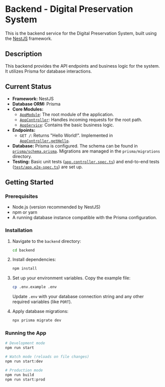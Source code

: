 # Backend - Digital Preservation System

This is the backend service for the Digital Preservation System, built using the [NestJS](https://nestjs.com/) framework.

## Description

This backend provides the API endpoints and business logic for the system. It utilizes Prisma for database interactions.

## Current Status

- **Framework:** NestJS
- **Database ORM:** Prisma
- **Core Modules:**
  - [`AppModule`](backend/src/app.module.ts): The root module of the application.
  - [`AppController`](backend/src/app.controller.ts): Handles incoming requests for the root path.
  - [`AppService`](backend/src/app.service.ts): Contains the basic business logic.
- **Endpoints:**
  - `GET /`: Returns "Hello World!". Implemented in [`AppController.getHello`](backend/src/app.controller.ts).
- **Database:** Prisma is configured. The schema can be found in [`prisma/schema.prisma`](backend/prisma/schema.prisma). Migrations are managed in the `prisma/migrations` directory.
- **Testing:** Basic unit tests ([`app.controller.spec.ts`](backend/src/app.controller.spec.ts)) and end-to-end tests ([`test/app.e2e-spec.ts`](backend/test/app.e2e-spec.ts)) are set up.

## Getting Started

### Prerequisites

- Node.js (version recommended by NestJS)
- npm or yarn
- A running database instance compatible with the Prisma configuration.

### Installation

1.  Navigate to the `backend` directory:
    ```bash
    cd backend
    ```
2.  Install dependencies:
    ```bash
    npm install
    ```
3.  Set up your environment variables. Copy the example file:

    ```bash
    cp .env.example .env
    ```

    Update `.env` with your database connection string and any other required variables (like `PORT`).

4.  Apply database migrations:
    ```bash
    npx prisma migrate dev
    ```

### Running the App

```bash
# Development mode
npm run start

# Watch mode (reloads on file changes)
npm run start:dev

# Production mode
npm run build
npm run start:prod
```
